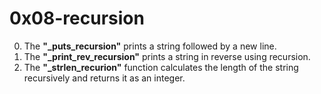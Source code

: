 # 0x08-recursion
0. The **"_puts_recursion"** prints a string followed by a new line.
1. The **"_print_rev_recursion"** prints a string in reverse using recursion.
2. The **"_strlen_recurion"** function calculates the length of the string recursively and returns it as an integer.
